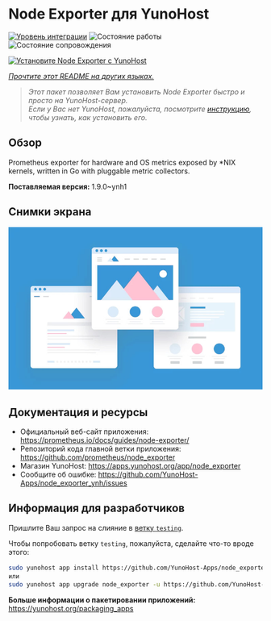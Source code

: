 <!--
Важно: этот README был автоматически сгенерирован <https://github.com/YunoHost/apps/tree/master/tools/readme_generator>
Он НЕ ДОЛЖЕН редактироваться вручную.
-->

# Node Exporter для YunoHost

[![Уровень интеграции](https://apps.yunohost.org/badge/integration/node_exporter)](https://ci-apps.yunohost.org/ci/apps/node_exporter/)
![Состояние работы](https://apps.yunohost.org/badge/state/node_exporter)
![Состояние сопровождения](https://apps.yunohost.org/badge/maintained/node_exporter)

[![Установите Node Exporter с YunoHost](https://install-app.yunohost.org/install-with-yunohost.svg)](https://install-app.yunohost.org/?app=node_exporter)

*[Прочтите этот README на других языках.](./ALL_README.md)*

> *Этот пакет позволяет Вам установить Node Exporter быстро и просто на YunoHost-сервер.*  
> *Если у Вас нет YunoHost, пожалуйста, посмотрите [инструкцию](https://yunohost.org/install), чтобы узнать, как установить его.*

## Обзор

Prometheus exporter for hardware and OS metrics exposed by *NIX kernels, written in Go with pluggable metric collectors.


**Поставляемая версия:** 1.9.0~ynh1

## Снимки экрана

![Снимок экрана Node Exporter](./doc/screenshots/example.jpg)

## Документация и ресурсы

- Официальный веб-сайт приложения: <https://prometheus.io/docs/guides/node-exporter/>
- Репозиторий кода главной ветки приложения: <https://github.com/prometheus/node_exporter>
- Магазин YunoHost: <https://apps.yunohost.org/app/node_exporter>
- Сообщите об ошибке: <https://github.com/YunoHost-Apps/node_exporter_ynh/issues>

## Информация для разработчиков

Пришлите Ваш запрос на слияние в [ветку `testing`](https://github.com/YunoHost-Apps/node_exporter_ynh/tree/testing).

Чтобы попробовать ветку `testing`, пожалуйста, сделайте что-то вроде этого:

```bash
sudo yunohost app install https://github.com/YunoHost-Apps/node_exporter_ynh/tree/testing --debug
или
sudo yunohost app upgrade node_exporter -u https://github.com/YunoHost-Apps/node_exporter_ynh/tree/testing --debug
```

**Больше информации о пакетировании приложений:** <https://yunohost.org/packaging_apps>
